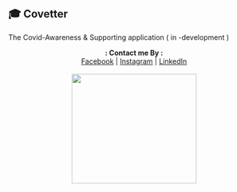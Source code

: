 ## 🎓 Covetter

The Covid-Awareness & Supporting application ( in -development )

<p align="center">
  <b>: Contact me By :</b><br>
  <a href="https://www.facebook.com/thiti.developer">Facebook</a> |
  <a href="https://www.instagram.com/thiti.mwk/">Instagram</a> |
  <a href="https://www.linkedin.com/in/thiti-mahawannakit-558791183/">LinkedIn</a>
  <br><br>
  <img src="https://media.giphy.com/media/h1u6yvxlVKmfLiSryA/giphy.gif" width="250" height="220">
</p>

